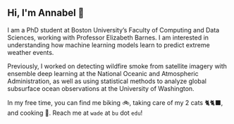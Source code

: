 ## Hi, I'm Annabel 👋

I am a PhD student at Boston University’s Faculty of Computing and Data Sciences, working with Professor Elizabeth Barnes. I am interested in understanding how machine learning models learn to predict extreme weather events.  
  
Previously, I worked on detecting wildfire smoke from satellite imagery with ensemble deep learning at the National Oceanic and Atmospheric Administration, as well as using statistical methods to analyze global subsurface ocean observations at the University of Washington.

In my free time, you can find me biking 🚲, taking care of my 2 cats 🐈🐈‍⬛, and cooking 🥘. Reach me at `wade` at `bu` dot `edu`!
